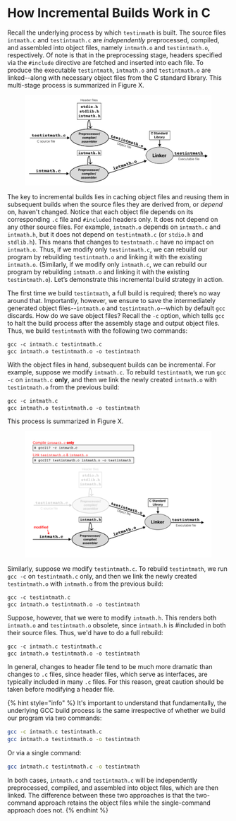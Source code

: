 # How Incremental Builds Work in C

Recall the underlying process by which `testinmath` is built.  The source files `intmath.c` and `testintmath.c` are _independently_ preprocessed, compiled, and assembled into object files, namely `intmath.o` and `testintmath.o`, respectively. Of note is that in the preprocessing stage, headers specified via the `#include` directive are fetched and inserted into each file. To produce the executable `testintmath`, `intmath.o` and `testintmath.o` are linked--along with necessary object files from the C standard library. This multi-stage process is summarized in Figure X.

<figure><img src="../.gitbook/assets/Frame 31 (2).png" alt=""><figcaption></figcaption></figure>

The key to incremental builds lies in caching object files and reusing them in subsequent builds when the source files they are derived from, or _depend_ on, haven't changed. Notice that each object file depends on its corresponding `.c` file and `#included` headers only. It does not depend on any other source files. For example, `intmath.o` depends on `intmath.c` and `intmath.h`, but it does not depend on `testintmath.c` (or `stdio.h` and `stdlib.h`). This means that changes to `testntmath.c` have no impact on `intmath.o`. Thus, if we modify only `testintmath.c`, we can rebuild our program by rebuilding `testintmath.o` and linking it with the existing `intmath.o`. (Similarly, if we modify only `intmath.c`, we can rebuild our program by rebuilding `intmath.o` and linking it with the existing `testintmath.o`). Let’s demonstrate this incremental build strategy in action.

The first time we build `testintmath`, a full build is required; there’s no way around that. Importantly, however, we ensure to save the intermediately generated object files--`intmath.o` and `testintmath.o`--which by default `gcc` discards. How do we save object files? Recall the `-c` option, which tells `gcc` to halt the build process after the assembly stage and output object files. Thus, we build `testintmath` with the following two commands:

```
gcc -c intmath.c testintmath.c
gcc intmath.o testintmath.o -o testintmath
```

With the object files in hand, subsequent builds can be incremental. For example, suppose we modify `intmath.c`. To rebuild `testintmath`, we run `gcc -c` on `intmath.c` **only**, and then we link the newly created `intmath.o` with `testintmath.o` from the previous build:

```
gcc -c intmath.c
gcc intmath.o testintmath.o -o testintmath
```

This process is summarized in Figure X.

<figure><img src="../.gitbook/assets/Frame 34.png" alt=""><figcaption></figcaption></figure>

Similarly, suppose we modify `testintmath.c`. To rebuild `testintmath`, we run `gcc -c` on `testintmath.c` only, and then we link the newly created `testintmath.o` with `intmath.o` from the previous build:

```
gcc -c testintmath.c
gcc intmath.o testintmath.o -o testintmath
```

Suppose, however, that we were to modify `intmath.h`. This renders both `intmath.o` and `testintmath.o` obsolete, since `intmath.h` is #included in both their source files. Thus, we'd have to do a full rebuild:

```
gcc -c intmath.c testintmath.c
gcc intmath.o testintmath.o -o testintmath
```

In general, changes to header file tend to be much more dramatic than changes to `.c` files, since header files, which serve as interfaces, are typically included in many `.c` files. For this reason, great caution should be taken before modifying a header file.

{% hint style="info" %}
It's important to understand that fundamentally, the underlying GCC build process is the same irrespective of whether we build our program via two commands:

```bash
gcc -c intmath.c testintmath.c
gcc intmath.o testintmath.o -o testintmath
```

Or via a single command:

```bash
gcc intmath.c testintmath.c -o testintmath
```

In both cases, `intmath.c` and `testintmath.c` will be independently preprocessed, compiled, and assembled into object files, which are then linked. The difference between these two approaches is that the two-command approach retains the object files while the single-command approach does not.
{% endhint %}
